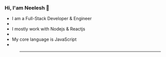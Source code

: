 ### Hi, I'am Neelesh 👋

<ul>
  <li>I am a Full-Stack Developer & Engineer<li/>
  <li>I mostly work with Nodejs & Reactjs<li/>  
  <li>My core language is JavaScript<li/>
<ul/>
  
 <hr/>

